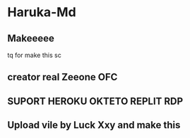 # Haruka-Md
## Makeeeee

tq for make this sc 
## creator real Zeeone OFC 
## SUPORT HEROKU OKTETO REPLIT RDP 
## Upload vile by Luck Xxy and make this 
